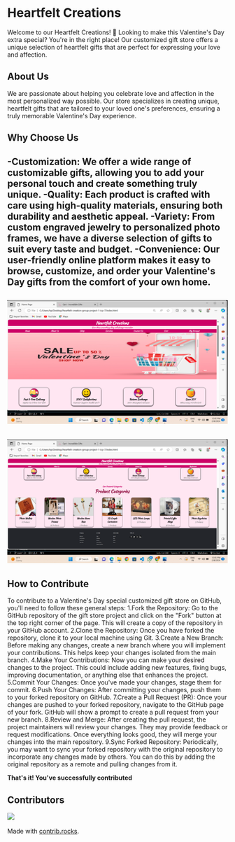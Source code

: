 # Heartfelt Creations

Welcome to our Heartfelt Creations! 💝
Looking to make this Valentine's Day extra special? You're in the right place! Our customized gift store offers a unique selection of heartfelt gifts that are perfect for expressing your love and affection.
## About Us
We are passionate about helping you celebrate love and affection in the most personalized way possible. Our store specializes in creating unique, heartfelt gifts that are tailored to your loved one's preferences, ensuring a truly memorable Valentine's Day experience.
## Why Choose Us
-**Customization:** We offer a wide range of customizable gifts, allowing you to add your personal touch and create something truly unique.
-**Quality:** Each product is crafted with care using high-quality materials, ensuring both durability and aesthetic appeal.
-**Variety:** From custom engraved jewelry to personalized photo frames, we have a diverse selection of gifts to suit every taste and budget.
-**Convenience:** Our user-friendly online platform makes it easy to browse, customize, and order your Valentine's Day gifts from the comfort of your own home.
---
![Screenshots](./img/readme-img1.png)
---
![Screenshots](./img/readme-img2.png)
---
## How to Contribute
To contribute to a Valentine's Day special customized gift store on GitHub, you'll need to follow these general steps:
1.Fork the Repository: Go to the GitHub repository of the gift store project and click on the "Fork" button at the top right corner of the page. This will create a copy of the repository in your GitHub account.
2.Clone the Repository: Once you have forked the repository, clone it to your local machine using Git.
3.Create a New Branch: Before making any changes, create a new branch where you will implement your contributions. This helps keep your changes isolated from the main branch. 
4.Make Your Contributions: Now you can make your desired changes to the project. This could include adding new features, fixing bugs, improving documentation, or anything else that enhances the project.
5.Commit Your Changes: Once you've made your changes, stage them for commit.
6.Push Your Changes: After committing your changes, push them to your forked repository on GitHub.
7.Create a Pull Request (PR): Once your changes are pushed to your forked repository, navigate to the GitHub page of your fork. GitHub will show a prompt to create a pull request from your new branch. 
8.Review and Merge: After creating the pull request, the project maintainers will review your changes. They may provide feedback or request modifications. Once everything looks good, they will merge your changes into the main repository.
9.Sync Forked Repository: Periodically, you may want to sync your forked repository with the original repository to incorporate any changes made by others. You can do this by adding the original repository as a remote and pulling changes from it.

**That's it! You've successfully contributed**
## Contributors
<a href="https://github.com/kadamkanchan70/heartfelt-creation-group-project-1-icp-7/graphs/contributors">
  <img src="https://contrib.rocks/image?repo=kadamkanchan70/heartfelt-creation-group-project-1-icp-7" />
</a>

Made with [contrib.rocks](https://contrib.rocks).